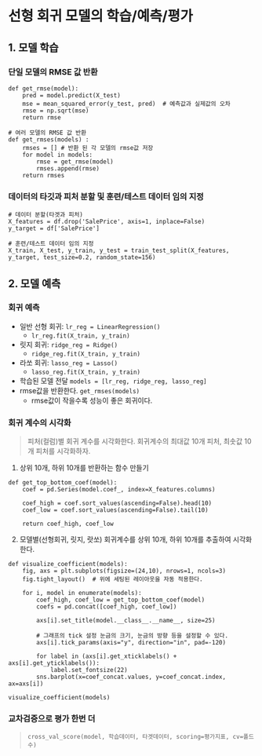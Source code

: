 # 선형 회귀 모델의 학습/예측/평가
## 1. 모델 학습
### 단일 모델의 RMSE 값 반환
```
def get_rmse(model):
    pred = model.predict(X_test)
    mse = mean_squared_error(y_test, pred)  # 예측값과 실제값의 오차
    rmse = np.sqrt(mse)
    return rmse
```
```
# 여러 모델의 RMSE 값 반환
def get_rmses(models) :
    rmses = [] # 반환 된 각 모델의 rmse값 저장
    for model in models:
        rmse = get_rmse(model)
        rmses.append(rmse)
    return rmses
```

### 데이터의 타깃과 피처 분할 및 훈련/테스트 데이터 임의 지정
```
# 데이터 분할(타겟과 피처)
X_features = df.drop('SalePrice', axis=1, inplace=False)
y_target = df['SalePrice']

# 훈련/테스트 데이터 임의 지정
X_train, X_test, y_train, y_test = train_test_split(X_features, y_target, test_size=0.2, random_state=156)
```

## 2. 모델 예측
### 회귀 예측
- 일반 선형 회귀: `lr_reg = LinearRegression()`
  - `lr_reg.fit(X_train, y_train)`
- 릿지 회귀: `ridge_reg = Ridge()`
  - `ridge_reg.fit(X_train, y_train)`
- 라쏘 회귀: `lasso_reg = Lasso()`
  - `lasso_reg.fit(X_train, y_train)`
- 학습된 모델 전달 `models = [lr_reg, ridge_reg, lasso_reg]`
- rmse값을 반환한다. `get_rmses(models)`
  - rmse값이 작을수록 성능이 좋은 회귀이다.


### 회귀 계수의 시각화
> 피처(컬럼)별 회귀 계수를 시각화한다.
> 회귀계수의 최대값 10개 피처, 최솟값 10개 피처를 시각화하자.

1. 상위 10개, 하위 10개를 반환하는 함수 만들기

```
def get_top_bottom_coef(model):
    coef = pd.Series(model.coef_, index=X_features.columns)

    coef_high = coef.sort_values(ascending=False).head(10)
    coef_low = coef.sort_values(ascending=False).tail(10)

    return coef_high, coef_low
```

2. 모델별(선형회귀, 릿지, 랏쏘) 회귀계수를 상위 10개, 하위 10개를 추출하여 시각화한다.

```
def visualize_coefficient(models):
    fig, axs = plt.subplots(figsize=(24,10), nrows=1, ncols=3)
    fig.tight_layout()  # 위에 세팅된 레이아웃을 자동 적용한다.

    for i, model in enumerate(models):
        coef_high, coef_low = get_top_bottom_coef(model)
        coefs = pd.concat([coef_high, coef_low])

        axs[i].set_title(model.__class__.__name__, size=25)

        # 그래프의 tick 설정 눈금의 크기, 눈금의 방향 등을 설정할 수 있다.
        axs[i].tick_params(axis="y", direction="in", pad=-120)

        for label in (axs[i].get_xticklabels() + axs[i].get_yticklabels()):
            label.set_fontsize(22)
        sns.barplot(x=coef_concat.values, y=coef_concat.index, ax=axs[i])

visualize_coefficient(models)

```

### 교차검증으로 평가 한번 더
> `cross_val_score(model, 학습데이터, 타겟데이터, scoring=평가지표, cv=폴드수)`


